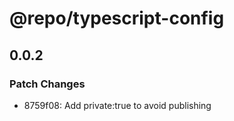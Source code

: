 # @repo/typescript-config

## 0.0.2

### Patch Changes

- 8759f08: Add private:true to avoid publishing
